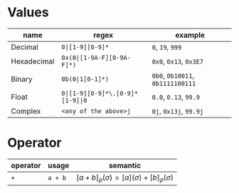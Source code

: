 # Values
| name | regex | example |
| --- | --- | --- |
| Decimal | `0\|[1-9][0-9]*` | `0`, `19`, `999` |
| Hexadecimal | `0x(0\|[1-9A-F][0-9A-F]*)` | `0x0`, `0x13`, `0x3E7` |
| Binary | `0b(0\|1[0-1]*)` | `0b0`, `0b10011`, `0b1111100111` |
| Float | `0\|[1-9][0-9]*\.[0-9]*[1-9]\|0` | `0.0`, `0.13`, `99.9` |
| Complex | `<any of the above>j` | `0j`, `0x13j`, `99.9j` |
# Operator
| operator | usage | semantic |
| --- | --- | --- |
| `+` | `a + b` | $[ a+b ]_\rho(\sigma) = [a](\sigma) + [b]_\rho(\sigma)$ |

